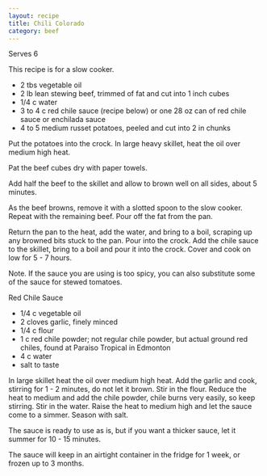 ```yaml
---
layout: recipe
title: Chili Colorado
category: beef
---
```

Serves 6

This recipe is for a slow cooker.

- 2 tbs vegetable oil
- 2 lb lean stewing beef, trimmed of fat and cut into 1 inch cubes
- 1/4 c water
- 3 to 4 c red chile sauce (recipe below) or one 28 oz can of red chile sauce or enchilada sauce
- 4 to 5 medium russet potatoes, peeled and cut into 2 in chunks
  
Put the potatoes into the crock. In large heavy skillet, heat the oil over medium high heat. 

Pat the beef cubes dry with paper towels.

Add half the beef to the skillet and allow to brown well on all sides, about 5 minutes. 

As the beef browns, remove it with a slotted spoon to the slow cooker. Repeat with the remaining beef. Pour off the fat from the pan.

Return the pan to the heat, add the water, and bring to a boil, scraping up any browned bits stuck to the pan. Pour into the crock. Add the chile sauce to the skillet, bring to a boil and pour it into the crock. Cover and cook on low for 5 - 7 hours.

Note. If the sauce you are using is too spicy, you can also substitute some of the sauce for stewed tomatoes. 

Red Chile Sauce

- 1/4 c vegetable oil
- 2 cloves garlic, finely minced
- 1/4 c flour
- 1 c red chile powder; not regular chile powder, but actual ground red chiles, found at Paraiso Tropical in Edmonton
- 4 c water
- salt to taste

In large skillet heat the oil over medium high heat. Add the garlic and cook, stirring for 1 - 2 minutes, do not let it brown. Stir in the flour. Reduce the heat to medium and add the chile powder, chile burns very easily, so keep stirring. Stir in the water. Raise the heat to medium high and let the sauce come to a simmer. Season with salt.

The sauce is ready to use as is, but if you want a thicker sauce, let it summer for 10 - 15 minutes.

The sauce will keep in an airtight container in the fridge for 1 week, or frozen up to 3 months.
